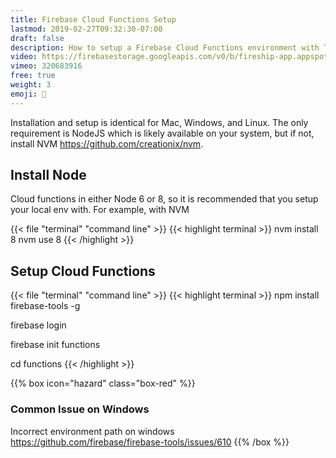 ```yaml
---
title: Firebase Cloud Functions Setup
lastmod: 2019-02-27T09:32:30-07:00
draft: false
description: How to setup a Firebase Cloud Functions environment with TypeScript
video: https://firebasestorage.googleapis.com/v0/b/fireship-app.appspot.com/o/courses%2Fcloud-functions-master-course%2F1-install.mp4?alt=media&token=c0bca07e-4936-48cb-a8c7-58a0131c8075
vimeo: 320683916
free: true
weight: 3
emoji: 👶
---
```


Installation and setup is identical for Mac, Windows, and Linux. The only requirement is NodeJS which is likely available on your system, but if not, install NVM https://github.com/creationix/nvm. 

## Install Node

Cloud functions in either Node 6 or 8, so it is recommended that you setup your local env with. For example, with NVM

{{< file "terminal" "command line" >}}
{{< highlight terminal >}}
nvm install 8
nvm use 8
{{< /highlight >}}


## Setup Cloud Functions


{{< file "terminal" "command line" >}}
{{< highlight terminal >}}
npm install firebase-tools -g

firebase login

firebase init functions

cd functions
{{< /highlight >}}



{{% box icon="hazard" class="box-red" %}}
### Common Issue on Windows
Incorrect environment path on windows https://github.com/firebase/firebase-tools/issues/610
{{% /box %}}